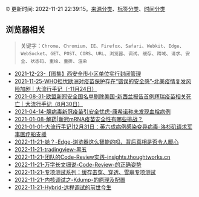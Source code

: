 :alarm_clock: 更新时间: 2022-11-21 22:39:15。[来源分类](../README.md)、[标签分类](../TAGS.md)、[时间分类](../TIMELINE.md)

## 浏览器相关


> 关键字：`Chrome`、`Chromium`、`IE`、`Firefox`、`Safari`、`Webkit`、`Edge`、`WebSocket`、`GET`、`POST`、`CORS`、`URL`、`浏览器`、`调试`、`缓存`、`跨域`、`请求`、`安全`、`状态码`、`重绘`、`重排`、`渲染`



- [2021-12-23-【图集】西安全市小区单位实行封闭管理](https://photos.caixin.com/m/2021-12-23/101821058.html) 
- [2021-11-25-WHO担忧欧洲对疫苗保护存在“错误的安全感”-北美疫情复发风险加剧｜大流行手记（-11月24日）](https://m.caixin.com/m/2021-11-25/101809652.html) 
- [2021-08-31-欧盟新冠安全国名单剔除美国-新西兰报告首例辉瑞疫苗相关死亡｜大流行手记（8月30日）](https://m.caixin.com/m/2021-08-31/101764087.html) 
- [2021-04-14-腺病毒新冠疫苗引安全忧虑-康希诺称未发现血栓病例](https://m.caixin.com/m/2021-04-14/101691086.html) 
- [2021-01-08-解药|新冠mRNA疫苗安全性有哪些挑战？](https://m.caixin.com/m/2021-01-08/101648043.html) 
- [2021-01-01-大流行手记|12月31日：英六成病例感染变异病毒-洛杉矶请求军事医疗船支援](https://m.caixin.com/m/2021-01-01/101645820.html) 
- [2022-11-21-蛤？-Edge-浏览器这么智能的吗，背后真相是否令人暖心](https://www.v2ex.com/t/896946) 
- [2022-11-21-tradingview-黑五](https://www.v2ex.com/t/896945) 
- [2022-11-21-团队的Code-Review实践-insights.thoughtworks.cn](https://blogread.cn/news/go.php?idItem=15409&url=https%3A%2F%2Finsights.thoughtworks.cn%2Fhow-to-code-review%2F%3Fcomefrom%3Dhttps%253A%252F%252Fblogread.cn%252Fnews%252F) 
- [2022-11-21-万字长文细说-Code-Review-的正确姿势](https://toutiao.io/k/cxf9ver) 
- [2022-11-21-专项测试系列：缓存击穿、穿透、雪崩专项测试](https://toutiao.io/k/lv6coxq) 
- [2022-11-21-内核调试之-Kdump-的原理及配置](https://toutiao.io/k/7ad9sah) 
- [2022-11-21-Hybrid-远程调试的前世今生](https://toutiao.io/k/klufzba) 